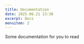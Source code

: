 ```yaml
---
title: Documentation
date: 2025.06.21 13:30
excerpt: Docs
menuitem: 2
---
```


Some documentation for you to read
